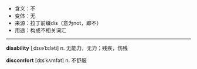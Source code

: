- <span class="definition">含义：不</span>
- <span class="definition">变体：无</span>
- <span class="definition">来源：拉丁前缀dis（意为not，即不）</span>
- <span class="definition">用途：构成不相关词汇</span>

---

<span class="vocabulary">**disability**</span> [ˌdɪsəˈbɪləti] n. 无能力，无力；残疾，伤残  

<span class="vocabulary">**discomfort**</span> [dɪsˈkʌmfət] n. 不舒服

